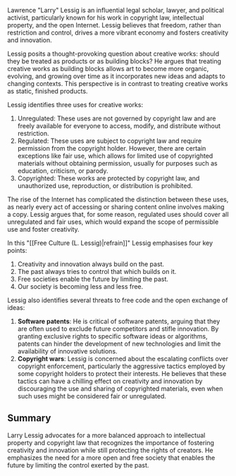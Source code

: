 Lawrence "Larry" Lessig is an influential legal scholar, lawyer, and political activist, particularly known for his work in copyright law, intellectual property, and the open Internet. Lessig believes that freedom, rather than restriction and control, drives a more vibrant economy and fosters creativity and innovation.

Lessig posits a thought-provoking question about creative works: should they be treated as products or as building blocks? He argues that treating creative works as building blocks allows art to become more organic, evolving, and growing over time as it incorporates new ideas and adapts to changing contexts. This perspective is in contrast to treating creative works as static, finished products.

Lessig identifies three uses for creative works:

1. Unregulated: These uses are not governed by copyright law and are freely available for everyone to access, modify, and distribute without restriction.
1. Regulated: These uses are subject to copyright law and require permission from the copyright holder. However, there are certain exceptions like fair use, which allows for limited use of copyrighted materials without obtaining permission, usually for purposes such as education, criticism, or parody.
1. Copyrighted: These works are protected by copyright law, and unauthorized use, reproduction, or distribution is prohibited.

The rise of the Internet has complicated the distinction between these uses, as nearly every act of accessing or sharing content online involves making a copy. Lessig argues that, for some reason, regulated uses should cover all unregulated and fair uses, which would expand the scope of permissible use and foster creativity.

In this "[[Free Culture (L. Lessig)|refrain]]" Lessig emphasises four key points:

1. Creativity and innovation always build on the past.
1. The past always tries to control that which builds on it.
1. Free societies enable the future by limiting the past.
1. Our society is becoming less and less free.

Lessig also identifies several threats to free code and the open exchange of ideas:

1. **Software patents**: He is critical of software patents, arguing that they are often used to exclude future competitors and stifle innovation. By granting exclusive rights to specific software ideas or algorithms, patents can hinder the development of new technologies and limit the availability of innovative solutions.
1. **Copyright wars**: Lessig is concerned about the escalating conflicts over copyright enforcement, particularly the aggressive tactics employed by some copyright holders to protect their interests. He believes that these tactics can have a chilling effect on creativity and innovation by discouraging the use and sharing of copyrighted materials, even when such uses might be considered fair or unregulated.

## Summary

Larry Lessig advocates for a more balanced approach to intellectual property and copyright law that recognizes the importance of fostering creativity and innovation while still protecting the rights of creators. He emphasizes the need for a more open and free society that enables the future by limiting the control exerted by the past.
